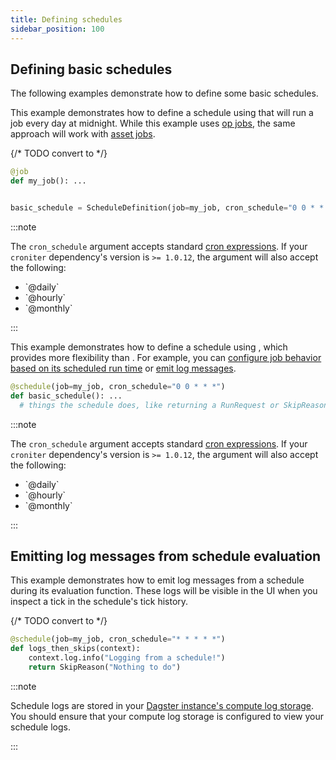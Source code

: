 ```yaml
---
title: Defining schedules
sidebar_position: 100
---
```


## Defining basic schedules

The following examples demonstrate how to define some basic schedules.

<Tabs>
  <TabItem value="Using ScheduleDefinition">

This example demonstrates how to define a schedule using <PyObject section="schedules-sensors" module="dagster" object="ScheduleDefinition" /> that will run a job every day at midnight. While this example uses [op jobs](/todo), the same approach will work with [asset jobs](/guides/build/assets/asset-jobs).

{/* TODO convert to <CodeExample> */}
```python file=concepts/partitions_schedules_sensors/schedules/schedules.py startafter=start_basic_schedule endbefore=end_basic_schedule
@job
def my_job(): ...


basic_schedule = ScheduleDefinition(job=my_job, cron_schedule="0 0 * * *")
```

:::note

The `cron_schedule` argument accepts standard [cron expressions](https://en.wikipedia.org/wiki/Cron). If your `croniter` dependency's version is `>= 1.0.12`, the argument will also accept the following:
<ul><li>`@daily`</li><li>`@hourly`</li><li>`@monthly`</li></ul>

:::

</TabItem>
<TabItem value="Using @schedule">

This example demonstrates how to define a schedule using <PyObject section="schedules-sensors" module="dagster" object="schedule" decorator />, which provides more flexibility than <PyObject section="schedules-sensors" module="dagster" object="ScheduleDefinition" />. For example, you can [configure job behavior based on its scheduled run time](#configuring-job-behavior-based-on-scheduled-run-time) or [emit log messages](#emitting-log-messages-from-schedule-evaluations).

```python
@schedule(job=my_job, cron_schedule="0 0 * * *")
def basic_schedule(): ...
  # things the schedule does, like returning a RunRequest or SkipReason
```

:::note

The `cron_schedule` argument accepts standard [cron expressions](https://en.wikipedia.org/wiki/Cron). If your `croniter` dependency's version is `>= 1.0.12`, the argument will also accept the following:
<ul><li>`@daily`</li><li>`@hourly`</li><li>`@monthly`</li></ul>

:::

</TabItem>
</Tabs>

## Emitting log messages from schedule evaluation

This example demonstrates how to emit log messages from a schedule during its evaluation function. These logs will be visible in the UI when you inspect a tick in the schedule's tick history.

{/* TODO convert to <CodeExample> */}
```python file=concepts/partitions_schedules_sensors/schedules/schedules.py startafter=start_schedule_logging endbefore=end_schedule_logging
@schedule(job=my_job, cron_schedule="* * * * *")
def logs_then_skips(context):
    context.log.info("Logging from a schedule!")
    return SkipReason("Nothing to do")
```

:::note

Schedule logs are stored in your [Dagster instance's compute log storage](/guides/deploy/dagster-instance-configuration#compute-log-storage). You should ensure that your compute log storage is configured to view your schedule logs.

:::

